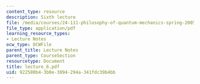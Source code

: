 ```yaml
---
content_type: resource
description: Sixth lecture
file: /media/courses/24-111-philosophy-of-quantum-mechanics-spring-2005/922580b43b0e3894294a341fdc39b4bb_lecture_6.pdf
file_type: application/pdf
learning_resource_types:
- Lecture Notes
ocw_type: OCWFile
parent_title: Lecture Notes
parent_type: CourseSection
resourcetype: Document
title: lecture_6.pdf
uid: 922580b4-3b0e-3894-294a-341fdc39b4bb
---
```

